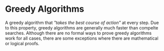 # Greedy Algorithms
A greedy algorithm that *"takes the best course of action"* at every step. Due to this property, greedy algorithms are generally much faster than compelte searches. Although there are no formal ways to prove greedy algorithms work for all cases, there are some exceptions where there are mathematical or logical proofs.